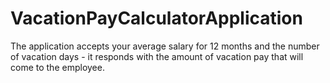 # VacationPayCalculatorApplication
The application accepts your average salary for 12 months and the number of vacation days - it responds with the amount of vacation pay that will come to the employee.
